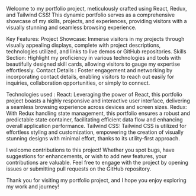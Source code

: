 Welcome to my portfolio project, meticulously crafted using React, Redux, and Tailwind CSS! This dynamic portfolio serves as a comprehensive showcase of my skills, projects, and experiences, providing visitors with a visually stunning and seamless browsing experience.

Key Features:
Project Showcase: Immerse visitors in my projects through visually appealing displays, complete with project descriptions, technologies utilized, and links to live demos or GitHub repositories.
Skills Section: Highlight my proficiency in various technologies and tools with beautifully designed skill cards, allowing visitors to gauge my expertise effortlessly.
Contact Details : Foster engagement and networking by incorporating  contact details, enabling visitors to reach out easily for inquiries, collaboration opportunities, or simply to connect.

Technologies used : 
React: Leveraging the power of React, this portfolio project boasts a highly responsive and interactive user interface, delivering a seamless browsing experience across devices and screen sizes.
Redux: With Redux handling state management, this portfolio ensures a robust and predictable state container, facilitating efficient data flow and enhancing overall application performance.
Tailwind CSS: Tailwind CSS is utilized for effortless styling and customization, empowering the creation of visually stunning 
designs with minimal effort, thanks to its utility-first approach.

I welcome contributions to this project! Whether you spot bugs, have suggestions for enhancements, or wish to add new features, your contributions are valuable. Feel free to engage with the project by opening issues or submitting pull requests on the GitHub repository.

Thank you for visiting my portfolio project, and I hope you enjoy exploring my work and journey!